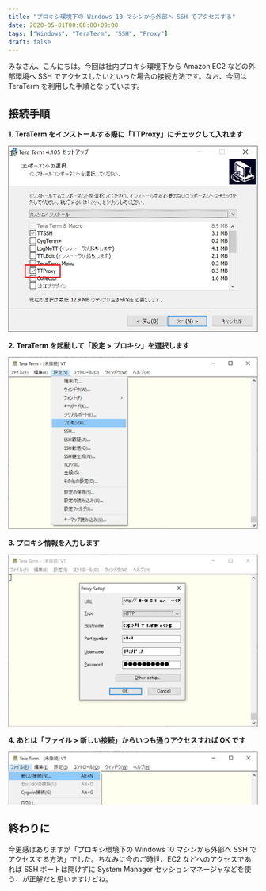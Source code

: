 ```yaml
---
title: "プロキシ環境下の Windows 10 マシンから外部へ SSH でアクセスする"
date: 2020-05-01T00:00:00+09:00
tags: ["Windows", "TeraTerm", "SSH", "Proxy"]
draft: false
---
```


みなさん、こんにちは。今回は社内プロキシ環境下から Amazon EC2 などの外部環境へ SSH でアクセスしたいといった場合の接続方法です。なお、今回は TeraTerm を利用した手順となっています。

## 接続手順

**1. TeraTerm をインストールする際に「TTProxy」にチェックして入れます**

![](images/select-component.png)

**2. TeraTerm を起動して「設定 > プロキシ」を選択します**

![](images/config-menu.jpg)

**3. プロキシ情報を入力します**

![](images/proxy-setup.png)

**4. あとは「ファイル > 新しい接続」からいつも通りアクセスすれば OK です**

![](images/new-connection.png)

## 終わりに

今更感はありますが「プロキシ環境下の Windows 10 マシンから外部へ SSH でアクセスする方法」でした。ちなみに今のご時世、EC2 などへのアクセスであれば SSH ポートは開けずに System Manager セッションマネージャなどを使う、が正解だと思いますけどね。